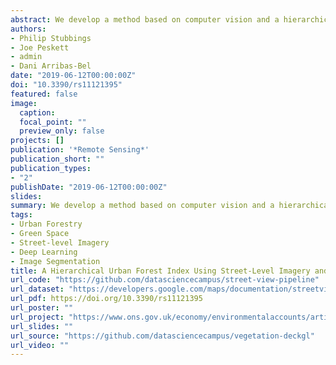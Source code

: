 ```yaml
---
abstract: We develop a method based on computer vision and a hierarchical multilevel model to derive an Urban Street Tree Vegetation Index which aims to quantify the amount of vegetation visible from the point of view of a pedestrian. Our approach unfolds in two steps. First, areas of vegetation are detected within street-level imagery using a state-of-the-art deep neural network model. Second, information is combined from several images to derive an aggregated indicator at the area level using a hierarchical multilevel model. The comparative performance of our proposed approach is demonstrated against a widely used image segmentation technique based on a pre-labelled dataset. The approach is deployed to a real-world scenario for the city of Cardiff, Wales, using Google Street View imagery. Based on more than 200,000 street-level images, an urban tree street-level indicator is derived to measure the spatial distribution of tree cover, accounting for the presence of obstructing objects present in images at the Lower Layer Super Output Area (LSOA) level, corresponding to the most commonly used administrative areas for policy-making in the United Kingdom. The results show a high degree of correspondence between our tree street-level score and aerial tree cover estimates. They also evidence more accurate estimates at a pedestrian perspective from our tree score by more appropriately capturing tree cover in areas with large burial, woodland, formal open and informal open spaces where shallow trees are abundant, in high density residential areas with backyard trees, and along street networks with high density of high trees. The proposed approach is scalable and automatable. It can be applied to cities across the world and provides robust estimates of urban trees to advance our understanding of the link between mental health, well-being, green space and air pollution.
authors:
- Philip Stubbings
- Joe Peskett
- admin
- Dani Arribas-Bel 
date: "2019-06-12T00:00:00Z"
doi: "10.3390/rs11121395"
featured: false
image:
  caption: 
  focal_point: ""
  preview_only: false
projects: []
publication: '*Remote Sensing*'
publication_short: ""
publication_types:
- "2"
publishDate: "2019-06-12T00:00:00Z"
slides: 
summary: We develop a method based on computer vision and a hierarchical multilevel model to derive an Urban Street Tree Vegetation Index which aims to quantify the amount of vegetation visible from the point of view of a pedestrian.
tags:
- Urban Forestry
- Green Space
- Street-level Imagery
- Deep Learning
- Image Segmentation
title: A Hierarchical Urban Forest Index Using Street-Level Imagery and Deep Learning
url_code: "https://github.com/datasciencecampus/street-view-pipeline"
url_dataset: "https://developers.google.com/maps/documentation/streetview/intro"
url_pdf: https://doi.org/10.3390/rs11121395
url_poster: ""
url_project: "https://www.ons.gov.uk/economy/environmentalaccounts/articles/howgreenisyourstreet/2018-11-19"
url_slides: ""
url_source: "https://github.com/datasciencecampus/vegetation-deckgl"
url_video: ""
---
```

